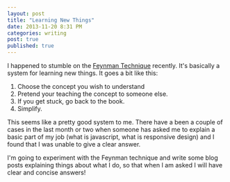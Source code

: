 ```yaml
---
layout: post
title: "Learning New Things" 
date: 2013-11-20 8:31 PM 
categories: writing
post: true
published: true
---
```


I happened to stumble on the [Feynman
Technique](http://www.farnamstreetblog.com/2012/04/learn-anything-faster-with-the-feynman-technique/)
recently.  It's basically a system for learning new things.  It goes a
bit like this:

1. Choose the concept you wish to understand
2. Pretend your teaching the concept to someone else.
3. If you get stuck, go back to the book.
4. Simplify.

This seems like a pretty good system to me.  There have a been a couple
of cases in the last month or two when someone has asked me to explain a
basic part of my job (what is javascript, what is responsive design) and
I found that I was unable to give a clear answer.

I'm going to experiment with the Feynman technique and write some blog
posts explaining things about what I do, so that when I am asked I will
have clear and concise answers!
